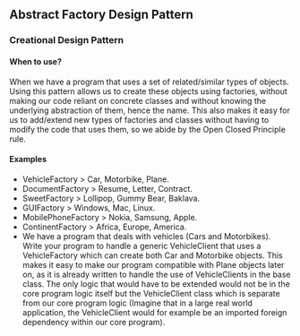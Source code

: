 ## Abstract Factory Design Pattern
### Creational Design Pattern

#### When to use?
When we have a program that uses a set of related/similar types of objects. Using this pattern allows us to create these objects using factories, without making our code reliant on concrete classes and without knowing the underlying abstraction of them, hence the name. This also makes it easy for us to add/extend new types of factories and classes without having to modify the code that uses them, so we abide by the Open Closed Principle rule.

#### Examples
- VehicleFactory > Car, Motorbike, Plane.
- DocumentFactory > Resume, Letter, Contract.
- SweetFactory > Lollipop, Gummy Bear, Baklava.
- GUIFactory > Windows, Mac, Linux.
- MobilePhoneFactory > Nokia, Samsung, Apple.
- ContinentFactory > Africa, Europe, America.
- We have a program that deals with vehicles (Cars and Motorbikes). Write your program to handle a generic VehicleClient that uses a VehicleFactory which can create both Car and Motorbike objects. This makes it easy to make our program compatible with Plane objects later on, as it is already written to handle the use of VehicleClients in the base class. The only logic that would have to be extended would not be in the core program logic itself but the VehicleClient class which is separate from our core program logic (Imagine that in a large real world application, the VehicleClient would for example be an imported foreign dependency within our core program).
